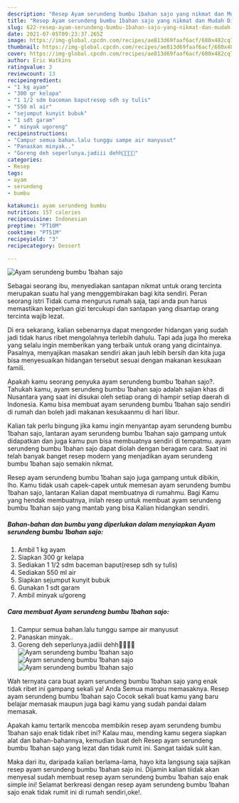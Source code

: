 ```yaml
---
description: "Resep Ayam serundeng bumbu 1bahan sajo yang nikmat dan Mudah Dibuat"
title: "Resep Ayam serundeng bumbu 1bahan sajo yang nikmat dan Mudah Dibuat"
slug: 622-resep-ayam-serundeng-bumbu-1bahan-sajo-yang-nikmat-dan-mudah-dibuat
date: 2021-07-05T09:23:37.265Z
image: https://img-global.cpcdn.com/recipes/ae813d69faaf6acf/680x482cq70/ayam-serundeng-bumbu-1bahan-sajo-foto-resep-utama.jpg
thumbnail: https://img-global.cpcdn.com/recipes/ae813d69faaf6acf/680x482cq70/ayam-serundeng-bumbu-1bahan-sajo-foto-resep-utama.jpg
cover: https://img-global.cpcdn.com/recipes/ae813d69faaf6acf/680x482cq70/ayam-serundeng-bumbu-1bahan-sajo-foto-resep-utama.jpg
author: Eric Watkins
ratingvalue: 3
reviewcount: 13
recipeingredient:
- "1 kg ayam"
- "300 gr kelapa"
- "1 1/2 sdm baceman baputresep sdh sy tulis"
- "550 ml air"
- "sejumput kunyit bubuk"
- "1 sdt garam"
- " minyak ugoreng"
recipeinstructions:
- "Campur semua bahan.lalu tunggu sampe air manyusut"
- "Panaskan minyak.."
- "Goreng deh seperlunya.jadiii dehh🤤🤤🤤🤤"
categories:
- Resep
tags:
- ayam
- serundeng
- bumbu

katakunci: ayam serundeng bumbu 
nutrition: 157 calories
recipecuisine: Indonesian
preptime: "PT10M"
cooktime: "PT51M"
recipeyield: "3"
recipecategory: Dessert

---
```



![Ayam serundeng bumbu 1bahan sajo](https://img-global.cpcdn.com/recipes/ae813d69faaf6acf/680x482cq70/ayam-serundeng-bumbu-1bahan-sajo-foto-resep-utama.jpg)

Sebagai seorang ibu, menyediakan santapan nikmat untuk orang tercinta merupakan suatu hal yang menggembirakan bagi kita sendiri. Peran seorang istri Tidak cuma mengurus rumah saja, tapi anda pun harus memastikan keperluan gizi tercukupi dan santapan yang disantap orang tercinta wajib lezat.

Di era  sekarang, kalian sebenarnya dapat mengorder hidangan yang sudah jadi tidak harus ribet mengolahnya terlebih dahulu. Tapi ada juga lho mereka yang selalu ingin memberikan yang terbaik untuk orang yang dicintainya. Pasalnya, menyajikan masakan sendiri akan jauh lebih bersih dan kita juga bisa menyesuaikan hidangan tersebut sesuai dengan makanan kesukaan famili. 



Apakah kamu seorang penyuka ayam serundeng bumbu 1bahan sajo?. Tahukah kamu, ayam serundeng bumbu 1bahan sajo adalah sajian khas di Nusantara yang saat ini disukai oleh setiap orang di hampir setiap daerah di Indonesia. Kamu bisa membuat ayam serundeng bumbu 1bahan sajo sendiri di rumah dan boleh jadi makanan kesukaanmu di hari libur.

Kalian tak perlu bingung jika kamu ingin menyantap ayam serundeng bumbu 1bahan sajo, lantaran ayam serundeng bumbu 1bahan sajo gampang untuk didapatkan dan juga kamu pun bisa membuatnya sendiri di tempatmu. ayam serundeng bumbu 1bahan sajo dapat diolah dengan beragam cara. Saat ini telah banyak banget resep modern yang menjadikan ayam serundeng bumbu 1bahan sajo semakin nikmat.

Resep ayam serundeng bumbu 1bahan sajo juga gampang untuk dibikin, lho. Kamu tidak usah capek-capek untuk memesan ayam serundeng bumbu 1bahan sajo, lantaran Kalian dapat membuatnya di rumahmu. Bagi Kamu yang hendak membuatnya, inilah resep untuk membuat ayam serundeng bumbu 1bahan sajo yang mantab yang bisa Kalian hidangkan sendiri.

<!--inarticleads1-->

##### Bahan-bahan dan bumbu yang diperlukan dalam menyiapkan Ayam serundeng bumbu 1bahan sajo:

1. Ambil 1 kg ayam
1. Siapkan 300 gr kelapa
1. Sediakan 1 1/2 sdm baceman baput(resep sdh sy tulis)
1. Sediakan 550 ml air
1. Siapkan sejumput kunyit bubuk
1. Gunakan 1 sdt garam
1. Ambil  minyak u/goreng




<!--inarticleads2-->

##### Cara membuat Ayam serundeng bumbu 1bahan sajo:

1. Campur semua bahan.lalu tunggu sampe air manyusut
1. Panaskan minyak..
1. Goreng deh seperlunya.jadiii dehh🤤🤤🤤🤤
<img src="https://img-global.cpcdn.com/steps/aaae8857057379ef/160x128cq70/ayam-serundeng-bumbu-1bahan-sajo-langkah-memasak-3-foto.jpg" alt="Ayam serundeng bumbu 1bahan sajo"><img src="https://img-global.cpcdn.com/steps/675f0c6c471b15c4/160x128cq70/ayam-serundeng-bumbu-1bahan-sajo-langkah-memasak-3-foto.jpg" alt="Ayam serundeng bumbu 1bahan sajo"><img src="https://img-global.cpcdn.com/steps/6bb933124eb6fa5e/160x128cq70/ayam-serundeng-bumbu-1bahan-sajo-langkah-memasak-3-foto.jpg" alt="Ayam serundeng bumbu 1bahan sajo">



Wah ternyata cara buat ayam serundeng bumbu 1bahan sajo yang enak tidak ribet ini gampang sekali ya! Anda Semua mampu memasaknya. Resep ayam serundeng bumbu 1bahan sajo Cocok sekali buat kamu yang baru belajar memasak maupun juga bagi kamu yang sudah pandai dalam memasak.

Apakah kamu tertarik mencoba membikin resep ayam serundeng bumbu 1bahan sajo enak tidak ribet ini? Kalau mau, mending kamu segera siapkan alat dan bahan-bahannya, kemudian buat deh Resep ayam serundeng bumbu 1bahan sajo yang lezat dan tidak rumit ini. Sangat taidak sulit kan. 

Maka dari itu, daripada kalian berlama-lama, hayo kita langsung saja sajikan resep ayam serundeng bumbu 1bahan sajo ini. Dijamin kalian tiidak akan menyesal sudah membuat resep ayam serundeng bumbu 1bahan sajo enak simple ini! Selamat berkreasi dengan resep ayam serundeng bumbu 1bahan sajo enak tidak rumit ini di rumah sendiri,oke!.

